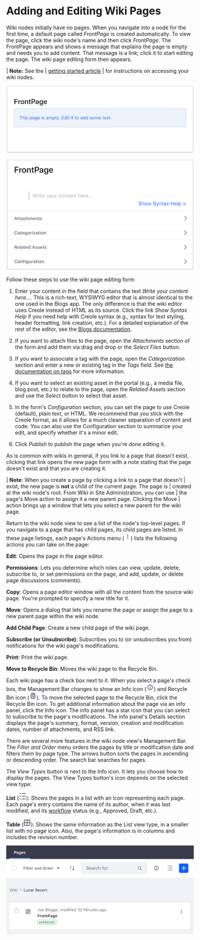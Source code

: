 # Adding and Editing Wiki Pages [](id=adding-and-editing-wiki-pages)

Wiki nodes initially have no pages. When you navigate into a node for the first 
time, a default page called *FrontPage* is created automatically. To view the 
page, click the wiki node's name and then click *FrontPage*. The FrontPage 
appears and shows a message that explains the page is empty and needs you to add 
content. That message is a link; click it to start editing the page. The wiki 
page editing form then appears. 

| **Note:** See the 
| [getting started article](/discover/portal/-/knowledge_base/7-2/getting-started-with-wikis) 
| for instructions on accessing your wiki nodes. 

![Figure 1: Each empty wiki page presents a default message link you can click to edit the page.](../../../../images/wiki-empty-frontpage.png)

![Figure 2: The wiki page editing form lets you create and edit your page's content.](../../../../images/wiki-page-editor.png)

Follow these steps to use the wiki page editing form: 

1.  Enter your content in the field that contains the text *Write your content
    here...*. This is a rich-text, WYSIWYG editor that is almost identical to
    the one used in the Blogs app. The only difference is that the wiki editor
    uses Creole instead of HTML as its source. Click the link *Show Syntax
    Help* if you need help with Creole syntax (e.g., syntax for text styling,
    header formatting, link creation, etc.). For a detailed explanation of the
    rest of the editor, see the 
    [Blogs documentation](/discover/portal/-/knowledge_base/7-2/using-the-blog-entry-editor). 

2.  If you want to attach files to the page, open the *Attachments* section of 
    the form and add them via drag and drop or the *Select Files* button. 

3.  If you want to associate a tag with the page, open the *Categorization* 
    section and enter a new or existing tag in the *Tags* field. See 
    [the documentation on tags](/discover/portal/-/knowledge_base/7-2/tagging-content) 
    for more information. 

4.  If you want to select an existing asset in the portal (e.g., a media file, 
    blog post, etc.) to relate to the page, open the *Related Assets* section 
    and use the *Select* button to select that asset. 

5.  In the form's *Configuration* section, you can set the page to use Creole 
    (default), plain text, or HTML. We recommend that you stick with the Creole 
    format, as it allows for a much cleaner separation of content and code. You 
    can also use the Configuration section to summarize your edit, and specify 
    whether it's a minor edit. 

6.  Click *Publish* to publish the page when you're done editing it. 

As is common with wikis in general, if you link to a page that doesn't exist, 
clicking that link opens the new page form with a note stating that the page 
doesn't exist and that you are creating it. 

| **Note**: When you create a page by clicking a link to a page that doesn't 
| exist, the new page is **not** a child of the current page. The page is 
| created at the wiki node's root. From Wiki in Site Administration, you can use 
| the page's Move action to assign it a new parent page. Clicking the Move 
| action brings up a window that lets you select a new parent for the wiki page. 

Return to the wiki node view to see a list of the node's top-level pages. If you 
navigate to a page that has child pages, its child pages are listed. In these 
page listings, each page's Actions menu 
(![Actions](../../../../images/icon-actions.png)) lists the following actions 
you can take on the page: 

**Edit**: Opens the page in the page editor.

**Permissions**: Lets you determine which roles can view, update, delete,
subscribe to, or set permissions on the page, and add, update, or delete page
discussions (comments).

**Copy**: Opens a page editor window with all the content from the source wiki
page. You're prompted to specify a new title for it. 

**Move**: Opens a dialog that lets you rename the page or assign the page to
a new parent page within the wiki node. 

**Add Child Page**: Create a new child page of the wiki page. 

**Subscribe (or Unsubscribe)**: Subscribes you to (or unsubscribes you from)
notifications for the wiki page's modifications. 

**Print**: Print the wiki page. 

**Move to Recycle Bin**: Moves the wiki page to the Recycle Bin.

Each wiki page has a check box next to it. When you select a page's check box, 
the Management Bar changes to show an Info icon 
(![Info](../../../../images/icon-information.png)) and Recycle Bin icon 
(![Recycle Bin](../../../../images/icon-trash.png)). To move the selected page 
to the Recycle Bin, click the Recycle Bin icon. To get additional information 
about the page via an info panel, click the Info icon. The info panel has a star 
icon that you can select to subscribe to the page's modifications. The info 
panel's Details section displays the page's summary, format, version, creation 
and modification dates, number of attachments, and RSS link. 

There are several more features in the wiki node view's Management Bar. The 
*Filter and Order* menu orders the pages by title or modification date 
and filters them by page type. The arrows button sorts the pages in 
ascending or descending order. The search bar searches for pages. 

The *View Types* button is next to the Info icon. It lets you choose how to 
display the pages. The View Types button's icon depends on the selected view 
type: 

**List** (![List](../../../../images/icon-view-type-list.png)): Shows the pages
in a list with an icon representing each page. Each page's entry contains the
name of its author, when it was last modified, and its
[workflow](/discover/portal/-/knowledge_base/7-2/workflow) status (e.g.,
Approved, Draft, etc.). 

**Table** (![Table](../../../../images/icon-view-type-table.png)): Shows the
same information as the List view type, in a smaller list with no page icon.
Also, the page's information is in columns and includes the revision number. 

![Figure 3: The wiki node's view in site administration has features that help you access and learn information about a wiki node's pages.](../../../../images/wiki-node-view-in-admin.png)
